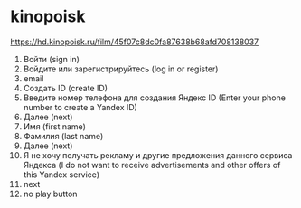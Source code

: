 # kinopoisk

https://hd.kinopoisk.ru/film/45f07c8dc0fa87638b68afd708138037

1. Войти (sign in)
2. Войдите или зарегистрируйтесь (log in or register)
3. email
4. Создать ID (create ID)
5. Введите номер телефона для создания Яндекс ID (Enter your phone number to
   create a Yandex ID)
6. Далее (next)
7. Имя (first name)
8. Фамилия (last name)
9. Далее (next)
10. Я не хочу получать рекламу и другие предложения данного сервиса Яндекса (I
   do not want to receive advertisements and other offers of this Yandex service)
11. next
12. no play button
